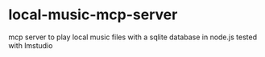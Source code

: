 # local-music-mcp-server
mcp server to play local music files with a sqlite database in node.js tested with lmstudio

